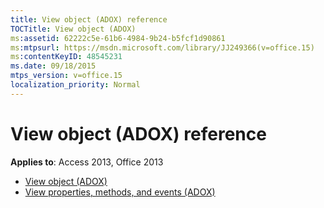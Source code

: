 ```yaml
---
title: View object (ADOX) reference
TOCTitle: View object (ADOX)
ms:assetid: 62222c5e-61b6-4984-9b24-b5fcf1d90861
ms:mtpsurl: https://msdn.microsoft.com/library/JJ249366(v=office.15)
ms:contentKeyID: 48545231
ms.date: 09/18/2015
mtps_version: v=office.15
localization_priority: Normal
---
```


# View object (ADOX) reference

**Applies to**: Access 2013, Office 2013

- [View object (ADOX)](view-object-adox.md)
- [View properties, methods, and events (ADOX)](view-properties-methods-and-events-adox.md)

